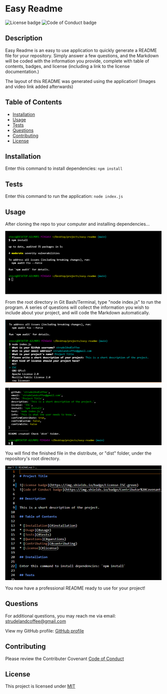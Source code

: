 # Easy Readme

![License badge](https://img.shields.io/badge/License-MIT-green)
![Code of Conduct badge](https://img.shields.io/badge/Contributor%20Covenant-2.1-4baaaa.svg)

## Description

Easy Readme is an easy to use application to quickly generate a README file for your repository. Simply answer a few questions, and the Markdown will be coded with the information you provide, complete with table of contents, badges, and license (including a link to the license documentation.)

The layout of this README was generated using the application! (Images and video link added afterwards)

## Table of Contents

* [Installation](#installation)
* [Usage](#usage)
* [Tests](#tests)
* [Questions](#questions)
* [Contributing](#contributing)
* [License](#license)

## Installation

Enter this command to install dependencies: `npm install`

## Tests

Enter this command to run the application: `node index.js`

## Usage

After cloning the repo to your computer and installing dependencies...

![Installing dependencies in Git Bash](https://github.com/strudelAndCoffee/easy-readme/blob/main/assets/images/screencap-1.png)

From the root directory in Git Bash/Terminal, type "node index.js" to run the program. A series of questions will collect the information you wish to include about your project, and will code the Markdown automatically.

![Start command and initial questions](https://github.com/strudelAndCoffee/easy-readme/blob/main/assets/images/screencap-2.png)

![Result after answering all questions](https://github.com/strudelAndCoffee/easy-readme/blob/main/assets/images/screencap-3.png)

You will find the finished file in the distribute, or "dist" folder, under the repository's root directory.

![Generated Markdown of readme](https://github.com/strudelAndCoffee/easy-readme/blob/main/assets/images/screencap-4.png)

You now have a professional README ready to use for your project!

## Questions

For additional questions, you may reach me via email: strudelandcoffee@gmail.com 

View my GitHub profile: [GitHub profile](https://github.com/strudelAndCoffee)

## Contributing

Please review the Contributer Covenant [Code of Conduct](https://www.contributor-covenant.org/version/2/1/code_of_conduccode_of_conduct.txt)

## License

This project is licensed under [MIT](https://choosealicense.com/licenses/mit/)